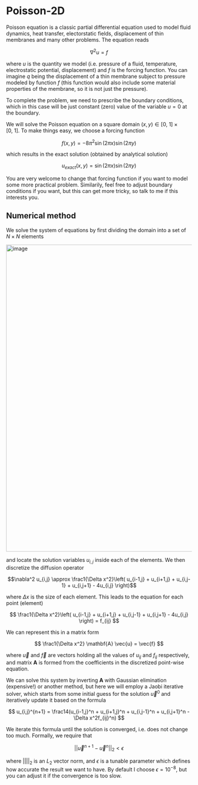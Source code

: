 # Poisson-2D
Poisson equation is a classic partial differential equation used to model fluid dynamics, heat transfer, electorstatic fields, displacement of thin membranes and many other problems. The equation reads

 $$ \nabla^2 u = f  $$

 where $u$ is the quantity we model (i.e. pressure of a fluid, temperature, electrostatic potential, displacement) and $f$ is the forcing function. You can imagine $q$ being the displacement of a thin membrane subject to pressure modeled by function $f$ (this function would also include some material properties of the membrane, so it is not just the pressure). 
 
 To complete the problem, we need to prescribe the boundary conditions, which in this case will be just constant (zero) value of the variable $u = 0$ at the boundary.

We will solve the Poisson equation on a square domain $(x,y) \in [0,\ 1] \times [0,\ 1]$. To make things easy, we choose a forcing function

$$ f(x,y) = -8\pi^2 \sin(2\pi x) \sin(2\pi y) $$

which results in the exact solution (obtained by analytical solution)

$$ u_{exact}(x,y) = \sin(2\pi x) \sin(2\pi y) $$

You are very welcome to change that forcing function if you want to model some more practical problem. Similarily, feel free to adjust boundary conditions if you want, but this can get more tricky, so talk to me if this interests you.

## Numerical method

We solve the system of equations by first dividing the domain into a set of $N \times N$ elements

<img width="832" alt="image" src="https://github.com/user-attachments/assets/b330a24a-294b-45f7-a33f-6380e2429045" />

and locate the solution variables $u_{i,j}$ inside each of the elements. We then discretize the diffusion operator

$$\nabla^2 u_{i,j} \approx \frac1{\Delta x^2}\left( u_{i-1,j} + u_{i+1,j} + u_{i,j-1} + u_{i,j+1} - 4u_{i,j} \right)$$

where $\Delta x$ is the size of each element. This leads to the equation for each point (element)

$$ \frac1{\Delta x^2}\left( u_{i-1,j} + u_{i+1,j} + u_{i,j-1} + u_{i,j+1} - 4u_{i,j} \right) = f_{ij} $$

We can represent this in a matrix form

$$ \frac1{\Delta x^2} \mathbf{A} \vec{u} = \vec{f} $$

where $\vec{u}$ and $\vec{f}$ are vectors holding all the values of $u_{ij}$ and $f_{ij}$ respectively, and matrix $\mathbf{A}$ is formed from the coefficients in the discretized point-wise equation.

We can solve this system by inverting $\mathbf{A}$ with Gaussian elimination (expensive!) or another method, but here we will employ a Jaobi iterative solver, which starts from some initial guess for the solution $\vec{u}^0$ and iteratively update it based on the formula

$$ u_{i,j}^{n+1} = \frac14(u_{i-1,j}^n + u_{i+1,j}^n + u_{i,j-1}^n + u_{i,j+1}^n - \Delta x^2f_{ij}^n) $$

We iterate this formula until the solution is converged, i.e. does not change too much. Formally, we require that

$$ || \vec{u}^{n+1} - \vec{u}^{n} ||_2 < \epsilon $$

where $||  ||_2$ is an $L_2$ vector norm, and $\epsilon$ is a tunable parameter which defines how accurate the result we want to have. By default I choose $\epsilon = 10^{-8}$, but you can adjust it if the convergence is too slow.   

